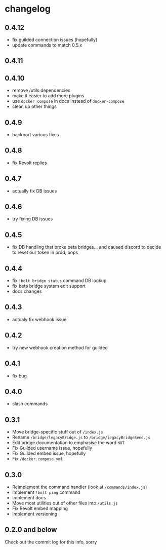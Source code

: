 # changelog

## 0.4.12

- fix guilded connection issues (hopefully)
- update commands to match 0.5.x

## 0.4.11

## 0.4.10

- remove /utils dependencies
- make it easier to add more plugins
- use `docker compose` in docs instead of `docker-compose`
- clean up other things

## 0.4.9

- backport various fixes

## 0.4.8

- fix Revolt replies

## 0.4.7

- actually fix DB issues

## 0.4.6

- try fixing DB issues

## 0.4.5

- fix DB handling that broke beta bridges... and caused discord to decide to reset our token in prod, oops

## 0.4.4

- fix `!bolt bridge status` command DB lookup
- fix beta bridge system edit support
- docs changes

## 0.4.3

- actualy fix webhook issue

## 0.4.2

- try new webhook creation method for guilded

## 0.4.1

- fix bug

## 0.4.0

- slash commands

## 0.3.1

- Move bridge-specific stuff out of `/index.js`
- Rename `/bridge/legacyBridge.js` to `/bridge/legacyBridgeSend.js`
- Edit bridge documentation to emphasise the word `NOT`
- Fix Guilded username issue, hopefully
- Fix Guilded embed issue, hopefully
- Fix `/docker.compose.yml`

## 0.3.0

- Reimplement the command handler (look at `/commands/index.js`)
- Implement `!bolt ping` command
- Implement docs
- Move most utilities out of other files into `/utils.js`
- Fix Revolt embed mapping
- Implement versioning

## 0.2.0 and below

Check out the commit log for this info, sorry
